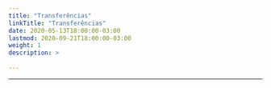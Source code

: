 ```yaml
---
title: "Transferências"
linkTitle: "Transferências"
date: 2020-05-13T18:00:00-03:00
lastmod: 2020-09-21T18:00:00-03:00
weight: 1
description: >
      
---
```

---